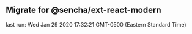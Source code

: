 ## Migrate for @sencha/ext-react-modern

last run: Wed Jan 29 2020 17:32:21 GMT-0500 (Eastern Standard Time)
